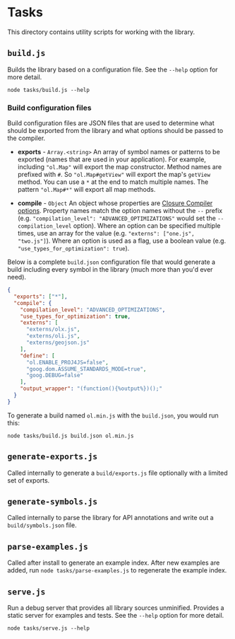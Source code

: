 # Tasks

This directory contains utility scripts for working with the library.


## `build.js`

Builds the library based on a configuration file.  See the `--help` option for more detail.

    node tasks/build.js --help

### Build configuration files

Build configuration files are JSON files that are used to determine what should be exported from the library and what options should be passed to the compiler.

 * **exports** - `Array.<string>` An array of symbol names or patterns to be exported (names that are used in your application).  For example, including `"ol.Map"` will export the map constructor.  Method names are prefixed with `#`.  So `"ol.Map#getView"` will export the map's `getView` method.  You can use a `*` at the end to match multiple names.  The pattern `"ol.Map#*"` will export all map methods.

 * **compile** - `Object` An object whose properties are [Closure Compiler options](https://github.com/openlayers/closure-util/blob/master/compiler-options.txt).  Property names match the option names without the `--` prefix (e.g. `"compilation_level": "ADVANCED_OPTIMIZATIONS"` would set the `--compilation_level` option).  Where an option can be specified multiple times, use an array for the value (e.g. `"externs": ["one.js", "two.js"]`).  Where an option is used as a flag, use a boolean value (e.g. `"use_types_for_optimization": true`).

Below is a complete `build.json` configuration file that would generate a build including every symbol in the library (much more than you'd ever need).

```json
{
  "exports": ["*"],
  "compile": {
    "compilation_level": "ADVANCED_OPTIMIZATIONS",
    "use_types_for_optimization": true,
    "externs": [
      "externs/olx.js",
      "externs/oli.js",
      "externs/geojson.js"
    ],
    "define": [
      "ol.ENABLE_PROJ4JS=false",
      "goog.dom.ASSUME_STANDARDS_MODE=true",
      "goog.DEBUG=false"
    ],
    "output_wrapper": "(function(){%output%})();"
  }
}
```

To generate a build named `ol.min.js` with the `build.json`, you would run this:

    node tasks/build.js build.json ol.min.js


## `generate-exports.js`

Called internally to generate a `build/exports.js` file optionally with a limited set of exports.


## `generate-symbols.js`

Called internally to parse the library for API annotations and write out a `build/symbols.json` file.


## `parse-examples.js`

Called after install to generate an example index.  After new examples are added, run `node tasks/parse-examples.js` to regenerate the example index.


## `serve.js`

Run a debug server that provides all library sources unminified.  Provides a static server for examples and tests.  See the `--help` option for more detail.

    node tasks/serve.js --help
